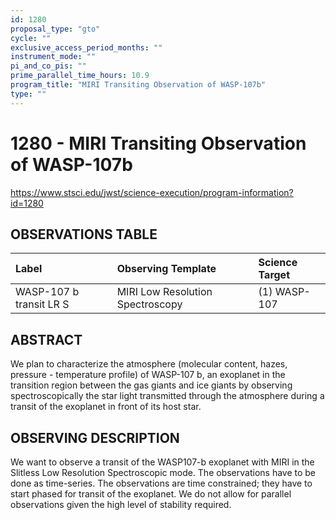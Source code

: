 ```yaml
---
id: 1280
proposal_type: "gto"
cycle: ""
exclusive_access_period_months: ""
instrument_mode: ""
pi_and_co_pis: ""
prime_parallel_time_hours: 10.9
program_title: "MIRI Transiting Observation of WASP-107b"
type: ""
---
```

# 1280 - MIRI Transiting Observation of WASP-107b
https://www.stsci.edu/jwst/science-execution/program-information?id=1280
## OBSERVATIONS TABLE
| Label                      | Observing Template          | Science Target |
| :------------------------- | :-------------------------- | :------------- |
| WASP-107 b transit LR S    | MIRI Low Resolution Spectroscopy | (1) WASP-107   |

## ABSTRACT

We plan to characterize the atmosphere (molecular content, hazes, pressure - temperature profile) of WASP-107 b, an exoplanet in the transition region between the gas giants and ice giants by observing spectroscopically the star light transmitted through the atmosphere during a transit of the exoplanet in front of its host star.

## OBSERVING DESCRIPTION

We want to observe a transit of the WASP107-b exoplanet with MIRI in the Slitless Low Resolution Spectroscopic mode.
The observations have to be done as time-series.
The observations are time constrained; they have to start phased for transit of the exoplanet.
We do not allow for parallel observations given the high level of stability required.